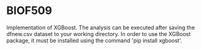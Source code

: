 # BIOF509 

Implementation of XGBoost. The analysis can be executed after saving the dfnew.csv dataset to your working directory. In order to use the XGBoost package, it must be installed using the command 'pip install xgboost'. 
